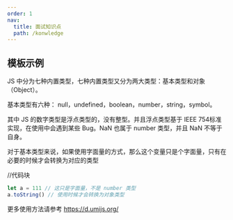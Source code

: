 ```yaml
---
order: 1  
nav:
  title: 面试知识点
  path: /konwledge
---
```


## 模板示例

JS 中分为七种内置类型，七种内置类型又分为两大类型：基本类型和对象（Object）。

基本类型有六种： null，undefined，boolean，number，string，symbol。

其中 JS 的数字类型是浮点类型的，没有整型。并且浮点类型基于 IEEE 754标准实现，在使用中会遇到某些 Bug。NaN 也属于 number 类型，并且 NaN 不等于自身。

对于基本类型来说，如果使用字面量的方式，那么这个变量只是个字面量，只有在必要的时候才会转换为对应的类型

//代码块 
``` js   
let a = 111 // 这只是字面量，不是 number 类型
a.toString() // 使用时候才会转换为对象类型
```
更多使用方法请参考 https://d.umijs.org/

